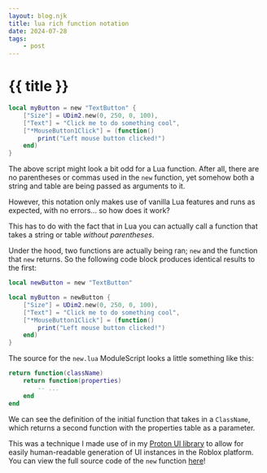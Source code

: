 ```yaml
---
layout: blog.njk
title: lua rich function notation
date: 2024-07-28
tags:
    - post
---
```


# {{ title }}

```lua
local myButton = new "TextButton" {
    ["Size"] = UDim2.new(0, 250, 0, 100),
    ["Text"] = "Click me to do something cool",
    ["*MouseButton1Click"] = (function()
        print("Left mouse button clicked!")
    end)
}
```

The above script might look a bit odd for a Lua function. After all, there are no parentheses or commas used in the `new` function, yet somehow both a string and table are being passed as arguments to it.

However, this notation only makes use of vanilla Lua features and runs as expected, with no errors... so how does it work?

This has to do with the fact that in Lua you can actually call a function that takes a string or table *without parentheses*.

Under the hood, two functions are actually being ran; `new` and the function that `new` returns. So the following code block produces identical results to the first:

```lua
local newButton = new "TextButton"

local myButton = newButton {
    ["Size"] = UDim2.new(0, 250, 0, 100),
    ["Text"] = "Click me to do something cool",
    ["*MouseButton1Click"] = (function()
        print("Left mouse button clicked!")
    end)
}
```

The source for the `new.lua` ModuleScript looks a little something like this:

```lua
return function(className)
    return function(properties)
        -- ...
    end
end
```

We can see the definition of the initial function that takes in a `ClassName`, which returns a second function with the properties table as a parameter.

This was a technique I made use of in my [Proton UI library](https://github.com/ayvacs/Proton) to allow for easily human-readable generation of UI instances in the Roblox platform. You can view the full source code of the `new` function [here](https://github.com/ayvacs/Proton/blob/main/src/Proton/modules/new.luau)!